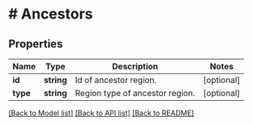 # # Ancestors

## Properties

Name | Type | Description | Notes
------------ | ------------- | ------------- | -------------
**id** | **string** | Id of ancestor region. | [optional]
**type** | **string** | Region type of ancestor region. | [optional]

[[Back to Model list]](../../README.md#models) [[Back to API list]](../../README.md#endpoints) [[Back to README]](../../README.md)
